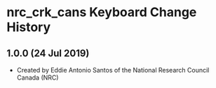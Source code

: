 nrc_crk_cans Keyboard Change History
====================================

1.0.0 (24 Jul 2019)
-------------------

* Created by Eddie Antonio Santos of the National Research Council Canada (NRC)

